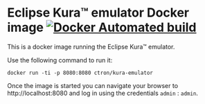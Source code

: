 # Eclipse Kura™ emulator Docker image [![Docker Automated build](https://img.shields.io/docker/automated/ctron/kura-emulator.svg)](https://hub.docker.com/r/ctron/kura-emulator/)

This is a docker image running the Eclipse Kura™ emulator.

Use the following command to run it:

    docker run -ti -p 8080:8080 ctron/kura-emulator

Once the image is started you can navigate your browser to http://localhost:8080 and log in using the credentials `admin` : `admin`.
